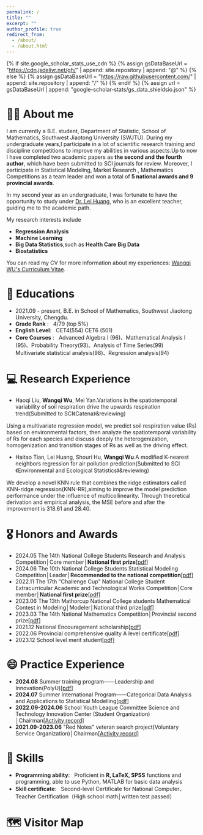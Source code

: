```yaml
---
permalink: /
title: ""
excerpt: ""
author_profile: true
redirect_from: 
  - /about/
  - /about.html
---
```


{% if site.google_scholar_stats_use_cdn %}
{% assign gsDataBaseUrl = "https://cdn.jsdelivr.net/gh/" | append: site.repository | append: "@" %}
{% else %}
{% assign gsDataBaseUrl = "https://raw.githubusercontent.com/" | append: site.repository | append: "/" %}
{% endif %}
{% assign url = gsDataBaseUrl | append: "google-scholar-stats/gs_data_shieldsio.json" %}

<span class='anchor' id='about-me'></span>

# 🧍‍♂️ About me
I am currently a B.E. student, Department of Statistic, School of Mathematics, Southwest Jiaotong University (SWJTU). During my undergraduate years,I participate in a lot of scientific research training and discipline competitions to improve my abilities in various aspects.Up to now I have completed two academic papers as **the second and the fourth author**, which have been submitted to SCI journals for review. Moreover, I participate in Statistical Modeling, Market Research , Mathematics Competitions as a team leader and won a total of **5 national awards and 9 provincial awards**.

In my second year as an undergraduate, I was fortunate to have the opportunity to study under <a href='https://faculty.swjtu.edu.cn/huanglei1/zh_CN/index/132441/list/index.htm'>Dr. Lei Huang</a>, who is an excellent teacher, guiding me to the academic path. 

My research interests include 
- **Regression Analysis**
- **Machine Learning**
- **Big Data Statistics**,such as **Health Care Big Data** <br />
- **Biostatistics**

You can read my CV for more information about my experiences: [Wangqi WU's Curriculum Vitae](../pdf/CV_CHEN9.0.pdf).

# 📖 Educations
- 2021.09 - present, B.E. in School of Mathematics, Southwest Jiaotong University, Chengdu.
- **Grade Rank** : &nbsp;      4/79 (top 5%)
- **English Level**: &nbsp;    CET4(554)   CET6 (501)
- **Core Courses** : &nbsp;    Advanced Algebra I (96)、Mathematical Analysis I (95)、Probability Theory(93)、Analysis of Time Series(99)<br />
                         Multivariate statistical analysis(98)、Regression analysis(94)
  
# 💻 Research Experience

- Haoqi Liu, **Wangqi Wu**, Mei Yan.Variations in the spatiotemporal variability of soil respiration drive the upwards respiration trend(Submitted to SCI《Catena》&reviewing)<br />

Using a multivariate regression model, we predict soil respiration value (Rs) based on environmental factors, then analyze the spatiotemporal variability of Rs for each species and discuss deeply the heterogenization, homogenization and transition stages of Rs as well as the driving effect.

- Haitao Tian, Lei Huang, Shouri Hu, **Wangqi Wu**.A modified K-nearest neighbors regression for air pollution prediction(Submitted to SCI《Environmental and Ecological Statistics》&reviewing)<br />

We develop a novel KNN rule that combines the ridge estimators called KNN-ridge regression(KNN-RR),aiming to improve the model prediction performance under the influence of multicollinearity. Through theoretical derivation and empirical analysis, the MSE before and after the improvement is 318.61 and 28.40.

# 🎖 Honors and Awards
- 2024.05 The 14th National College Students Research and Analysis Competition│Core member│**National first prize**[[pdf]](../pdf/cra_national-first-prize.pdf)
- 2024.06 The 10th National College Students Statistical Modeling Competition│Leader│**Recommended to the national competition**[[pdf]](../pdf/cra_national-first-prize.pdf)
- 2022.11 The 17th "Challenge Cup" National College Student Extracurricular Academic and Technological Works Competition│Core member│**National first prize**[[pdf]](../pdf/cra_national-first-prize.pdf)
- 2023.06 The 13th Mathorcup National College students Mathematical Contest in Modeling│Modeler│National third prize[[pdf]](../pdf/cra_national-first-prize.pdf)
- 2023.03 The 14th National Mathematics Competition│Provincial second prize[[pdf]](../pdf/cra_national-first-prize.pdf)
- 2021.12 National Encouragement scholarship[[pdf]](../pdf/cra_national-first-prize.pdf)
- 2022.06 Provincial comprehensive quality A level certificate[[pdf]](../pdf/cra_national-first-prize.pdf)
- 2023.12 School level merit student[[pdf]](../pdf/cra_national-first-prize.pdf)


# 😄 Practice Experience 
- **2024.08** Summer training program——Leadership and Innovation(PolyU)[[pdf]](../pdf/cra_national-first-prize.pdf)
- **2024.07** Summer International Program——Categorical Data Analysis and Applications to Statistical Modelling[[pdf]](../pdf/cra_national-first-prize.pdf)
- **2022.09-2024.06** School Youth League Committee Science and Technology Innovation Center (Student Organization) │Chairman[[Activity record]](../pdf/cra_national-first-prize.pdf)
- **2021.09-2023.06** "Red Notes" veteran search project(Voluntary Service Organization)│Chairman<a href='https://mp.weixin.qq.com/s/ImFu-l7bIJdmJ6hs7DNtdg'>[Activity record] </a>

# 📝 Skills
- **Programming ability**: &nbsp; Proficient in **R, LaTeX, SPSS** functions and programming, able to use Python, MATLAB for basic data analysis
- **Skill certificate**: &nbsp; Second-level Certificate for National Computer、Teacher Certification（High school math│written test passed）

# 🗺️ Visitor Map
<script type="text/javascript" src="//rf.revolvermaps.com/0/0/8.js?i=5t7t30ug5tr&amp;m=8&amp;c=ff0000&amp;cr1=0006ff&amp;f=arial&amp;l=33" async="async"></script>

<!-- 
# 🔥 News
- *2022.02*: &nbsp;🎉🎉 Lorem ipsum dolor sit amet, consectetur adipiscing elit. Vivamus ornare aliquet ipsum, ac tempus justo dapibus sit amet. 
- *2022.02*: &nbsp;🎉🎉 Lorem ipsum dolor sit amet, consectetur adipiscing elit. Vivamus ornare aliquet ipsum, ac tempus justo dapibus sit amet. 

# 📝 Publications 

<div class='paper-box'><div class='paper-box-image'><div><div class="badge">CVPR 2016</div><img src='images/500x300.png' alt="sym" width="100%"></div></div>
<div class='paper-box-text' markdown="1">

[Deep Residual Learning for Image Recognition](https://openaccess.thecvf.com/content_cvpr_2016/papers/He_Deep_Residual_Learning_CVPR_2016_paper.pdf)

**Kaiming He**, Xiangyu Zhang, Shaoqing Ren, Jian Sun

[**Project**](https://scholar.google.com/citations?view_op=view_citation&hl=zh-CN&user=DhtAFkwAAAAJ&citation_for_view=DhtAFkwAAAAJ:ALROH1vI_8AC) <strong><span class='show_paper_citations' data='DhtAFkwAAAAJ:ALROH1vI_8AC'></span></strong>
- Lorem ipsum dolor sit amet, consectetur adipiscing elit. Vivamus ornare aliquet ipsum, ac tempus justo dapibus sit amet. 
</div>
</div>

- [Lorem ipsum dolor sit amet, consectetur adipiscing elit. Vivamus ornare aliquet ipsum, ac tempus justo dapibus sit amet](https://github.com), A, B, C, **CVPR 2020**

# 🎖 Honors and Awards
- *2021.10* Lorem ipsum dolor sit amet, consectetur adipiscing elit. Vivamus ornare aliquet ipsum, ac tempus justo dapibus sit amet. 
- *2021.09* Lorem ipsum dolor sit amet, consectetur adipiscing elit. Vivamus ornare aliquet ipsum, ac tempus justo dapibus sit amet. 

# 📖 Educations
- *2019.06 - 2022.04 (now)*, Lorem ipsum dolor sit amet, consectetur adipiscing elit. Vivamus ornare aliquet ipsum, ac tempus justo dapibus sit amet. 
- *2015.09 - 2019.06*, Lorem ipsum dolor sit amet, consectetur adipiscing elit. Vivamus ornare aliquet ipsum, ac tempus justo dapibus sit amet. 

# 💬 Invited Talks
- *2021.06*, Lorem ipsum dolor sit amet, consectetur adipiscing elit. Vivamus ornare aliquet ipsum, ac tempus justo dapibus sit amet. 
- *2021.03*, Lorem ipsum dolor sit amet, consectetur adipiscing elit. Vivamus ornare aliquet ipsum, ac tempus justo dapibus sit amet.  \| [\[video\]](https://github.com/)

# 💻 Internships
- *2019.05 - 2020.02*, [Lorem](https://github.com/), China. 

# 💻 Internship Experience
- 2023.04 - 2024.04, Research Asistant, supervised by <a href="https://sds.cuhk.edu.cn/en/teacher/498">Prof. Haizhou Li</a> and <a href="https://wsstriving.github.io">Shuai Wang</a>, The Chinese University of Hong Kong (Shenzhen). [[Project Demo]](../videos/Junjie_xinyi.mp4)
- 2022.06 - 2022.12, supervised by <a href='https://scholar.google.com/citations?user=BcWMSE4AAAAJ&hl=zh-CN'>Dr. Shiliang Zhang</a>, Alibaba DAMO Academy, Hangzhou.
- 2021.11 - 2022.01, <a href='https://e.huawei.com/cn/products/enterprise-collaboration/ideahub'>ICT</a>, Huawei, Dongguan.

# 😄 Academic Activities 
- 2024.04 Attending ICASSP 2024, Korea. [[Image]](../images/icassp2024/index.html)
- 2024.03 ICASSP 2024 preview, organised by <a href='https://sds.cuhk.edu.cn/en/teacher/641'>Dr. Zhizheng WU </a>, Shenzhen. [[Image]](../images/icassp2024_preview/index.html)
- 2023.12 International Doctoral Forum 2023, CUHK. [[Image]](../images/CUHK2023/index.html)
- 2023.12 International Workshop on Mathematical Issues in Information Sciences 2023, CUHK(SZ). [[Image]](../images/MIIS2023/index.html)
- 2023.12 CHINA HI-TECH Forum 2023, Shenzhen. [[Image]](../images/HITECH2023/index.html) -->
